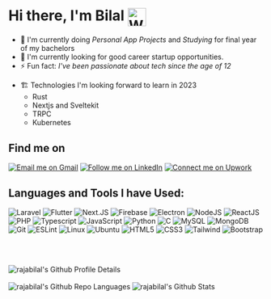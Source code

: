 # Hi there, I'm Bilal <img align=center src="https://user-images.githubusercontent.com/26017543/213809353-c908d93c-3dff-4694-9d13-e0e5cbdb879c.png" alt="Waving Hand" width="36" height="36" />

- 🔭 I'm currently doing _Personal App Projects_ and _Studying_ for final year of my bachelors
- 🌱 I'm currently looking for good career startup opportunities.
- ⚡ Fun fact: _I've been passionate about tech since the age of 12_

* 🏗 Technologies I'm looking forward to learn in 2023
  - Rust
  - Nextjs and Sveltekit
  - TRPC
  - Kubernetes

## Find me on

<p align="left">
  <a href="mailto:rajabilal555@gmail.com"><img title="Email me on Gmail" src="https://img.shields.io/badge/Gmail-D14836?style=for-the-badge&logo=gmail&logoColor=white"/></a>
  <a href="https://linkedin.com/in/bilalraja555/"><img title="Follow me on LinkedIn" src="https://img.shields.io/badge/LinkedIn-0077B5?style=for-the-badge&logo=linkedin&logoColor=white"/></a>
  <a href="https://www.upwork.com/freelancers/~017cda454e7f90aed6"><img title="Connect me on Upwork" src="https://img.shields.io/badge/Upwork-6FDA44?style=for-the-badge&logo=Upwork&logoColor=white"/></a>
<!--   <a href="https://play.google.com/store/apps/dev?id=7096445146314947153"><img title="Find me on Playstore" src="https://img.shields.io/badge/PlayStore-414141?style=for-the-badge&logo=googleplay&logoColor=white"/></a> -->
</p>

## Languages and Tools I have Used:

<p align="left">
    <img alt="Laravel" src="https://img.shields.io/badge/Laravel-FF2D20?style=for-the-badge&logo=laravel&logoColor=white">
    <img alt="Flutter" src="https://img.shields.io/badge/Flutter-02569B?style=for-the-badge&logo=flutter">
    <img alt='Next.JS' src="https://img.shields.io/badge/NextJS-NextJS?style=for-the-badge&logo=next.js&color=000000"/>
    <img alt="Firebase" src="https://img.shields.io/badge/Firebase-222222?style=for-the-badge&logo=Firebase&logoColor=FFCA28"/>
    <img alt="Electron" src="https://img.shields.io/badge/Electron-47848F?style=for-the-badge&logo=Electron&logoColor=FFFFFF&label="/>
    <img alt="NodeJS" src="https://img.shields.io/badge/Nodejs-Nodejs?style=for-the-badge&logo=node.js&color=303030"/>
    <img alt='ReactJS' src="https://img.shields.io/badge/React-20232A?style=for-the-badge&logo=react&logoColor=61DAFB"/>
    <!-- <br> -->
    <img alt="PHP" src="https://img.shields.io/badge/PHP-777BB4?style=for-the-badge&logo=php&logoColor=white"/>
    <img alt="Typescript" src="https://img.shields.io/badge/TypeScript-007ACC?style=for-the-badge&logo=typescript&logoColor=white"/>
    <img alt="JavaScript" src="https://img.shields.io/badge/Javascript-222222.svg?&style=for-the-badge&logo=javascript&logoColor=%23F7DF1E"/>
    <img alt="Python" src="https://img.shields.io/badge/Python-14354C?style=for-the-badge&logo=python&logoColor=white"/>
    <img alt="C" src="https://img.shields.io/badge/c%20-%2300599C.svg?&style=for-the-badge&logo=c&logoColor=white"/>
    <!-- <br>  -->
    <img alt='MySQL' src="https://img.shields.io/badge/MySQL-00000F?style=for-the-badge&logo=mysql&logoColor=white"/>
    <img alt="MongoDB" src="https://img.shields.io/badge/MongoDB-4EA94B?style=for-the-badge&logo=mongodb&logoColor=white">
    <!-- <br> -->
    <img alt="Git" src="https://img.shields.io/badge/git%20-%23F05033.svg?&style=for-the-badge&logo=git&logoColor=white"/>
    <img alt="ESLint" src="https://img.shields.io/badge/ESLint-ESLint?style=for-the-badge&logo=eslint&logoColor=fff&color=4B32C3"/>
    <img alt="Linux" src="https://img.shields.io/badge/Linux-FCC624?style=for-the-badge&logo=linux&logoColor=black" />
    <img alt="Ubuntu" src="https://img.shields.io/badge/Ubuntu-E95420?style=for-the-badge&logo=ubuntu&logoColor=white" />
    <!-- <br> -->
    <img alt="HTML5" src="https://img.shields.io/badge/html5%20-%23E34F26.svg?&style=for-the-badge&logo=html5&logoColor=white"/>
    <img alt="CSS3" src="https://img.shields.io/badge/css3%20-%231572B6.svg?&style=for-the-badge&logo=css3&logoColor=white"/>
    <img alt="Tailwind" src="https://img.shields.io/badge/Tailwind_CSS-38B2AC?style=for-the-badge&logo=tailwind-css&logoColor=white"/>
    <img alt="Bootstrap" src="https://img.shields.io/badge/bootstrap%20-%23563D7C.svg?&style=for-the-badge&logo=bootstrap&logoColor=white"/>
</p>
<br />
<br />
<!-- <p align="center"> -->
<p >
    <img alt="rajabilal's Github Profile Details" src="https://github-profile-summary-cards.vercel.app/api/cards/profile-details?username=rajabilal555&theme=github_dark" /><br>
    <br>
    <img alt="rajabilal's Github Repo Languages" src="https://github-profile-summary-cards.vercel.app/api/cards/repos-per-language?username=rajabilal555&theme=github_dark" />
    <img  alt="rajabilal's Github Stats" src="https://github-profile-summary-cards.vercel.app/api/cards/stats?username=rajabilal555&theme=github_dark" />
</p>
